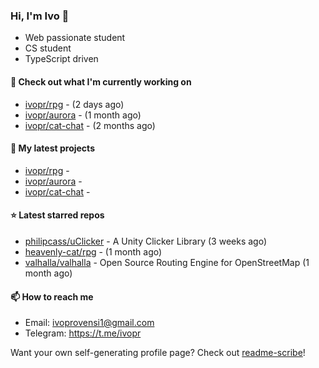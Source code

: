 ### Hi, I'm Ivo 👋

* Web passionate student
* CS student
* TypeScript driven

#### 👷 Check out what I'm currently working on

- [ivopr/rpg](https://github.com/ivopr/rpg) -  (2 days ago)
- [ivopr/aurora](https://github.com/ivopr/aurora) -  (1 month ago)
- [ivopr/cat-chat](https://github.com/ivopr/cat-chat) -  (2 months ago)

#### 🌱 My latest projects

- [ivopr/rpg](https://github.com/ivopr/rpg) - 
- [ivopr/aurora](https://github.com/ivopr/aurora) - 
- [ivopr/cat-chat](https://github.com/ivopr/cat-chat) - 

#### ⭐️ Latest starred repos

- [philipcass/uClicker](https://github.com/philipcass/uClicker) - A Unity Clicker Library (3 weeks ago)
- [heavenly-cat/rpg](https://github.com/heavenly-cat/rpg) -  (1 month ago)
- [valhalla/valhalla](https://github.com/valhalla/valhalla) - Open Source Routing Engine for OpenStreetMap (1 month ago)

#### 📫 How to reach me

- Email: [ivoprovensi1@gmail.com](mailto://ivoprovensi1@gmail.com)
- Telegram: https://t.me/ivopr

Want your own self-generating profile page? Check out [readme-scribe](https://github.com/muesli/readme-scribe)!
